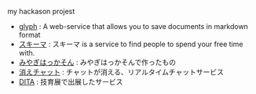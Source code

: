 my hackason projest

* [glyph](https://github.com/Doer-org/glyph) : A web-service that allows you to save documents in markdown format
* [スキーマ](https://github.com/Doer-org/google-cloud-challenge-2022) : スキーマ is a service to find people to spend your free time with.
* [みやぎはっかそん](https://github.com/Doer-org/miyagi2023-server) : みやぎはっかそんで作ったもの
* [消えチャット](https://github.com/Doer-org/hack-camp_vol9_2022-1) : チャットが消える、リアルタイムチャットサービス
* [DITA](https://github.com/Doer-org/geekten_vol4_2022) : 技育展で出展したサービス
